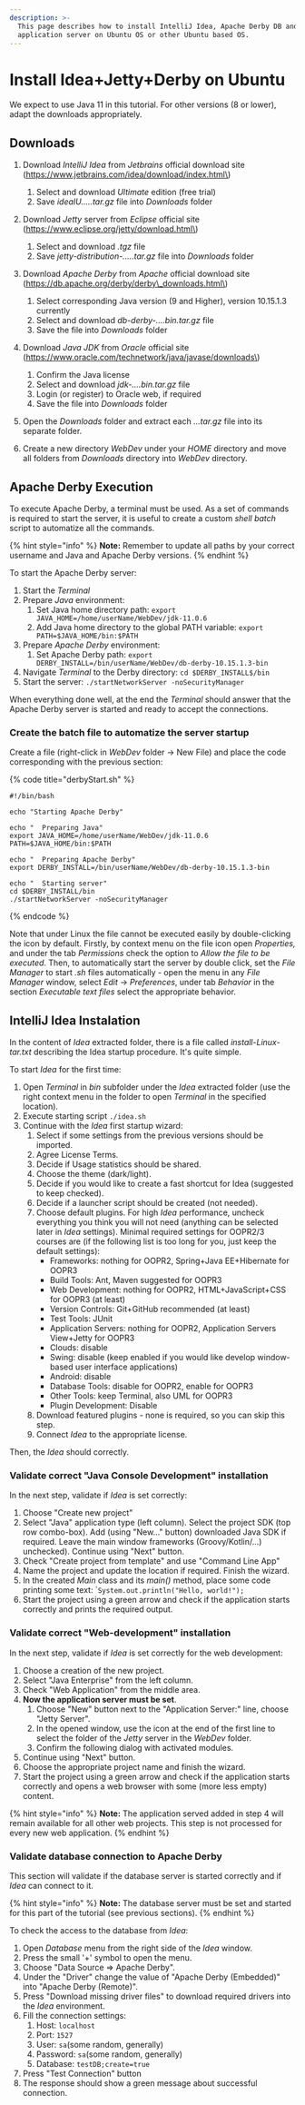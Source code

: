 ```yaml
---
description: >-
  This page describes how to install IntelliJ Idea, Apache Derby DB and Jetty
  application server on Ubuntu OS or other Ubuntu based OS.
---
```


# Install Idea+Jetty+Derby on Ubuntu

We expect to use Java 11 in this tutorial. For other versions \(8 or lower\), adapt the downloads appropriately.

## Downloads

1. Download _IntelliJ Idea_ from _Jetbrains_ official download site \(https://www.jetbrains.com/idea/download/index.html\)
   1. Select and download _Ultimate_ edition \(free trial\)
   2. Save _ideaIU.....tar.gz_ file into _Downloads_ folder
2. Download _Jetty_ server from _Eclipse_ official site \(https://www.eclipse.org/jetty/download.html\)
   1. Select and download _.tgz_ file
   2. Save _jetty-distribution-.....tar.gz_ file into _Downloads_ folder
3. Download _Apache Derby_ from _Apache_ official download site \(https://db.apache.org/derby/derby\_downloads.html\)

   1. Select corresponding Java version \(9 and Higher\), version 10.15.1.3 currently
   2. Select and download _db-derby-....bin.tar.gz_ file 
   3. Save the file into _Downloads_ folder

4. Download _Java JDK_ from _Oracle_ official site \(https://www.oracle.com/technetwork/java/javase/downloads\)
   1. Confirm the Java license
   2. Select and download _jdk-....bin.tar.gz_ file
   3. Login \(or register\) to Oracle web, if required
   4. Save the file into _Downloads_ folder
5. Open the _Downloads_ folder and extract each _...tar.gz_ file into its separate folder.
6. Create a new directory _WebDev_ under your _HOME_ directory and move all folders from _Downloads_ directory into _WebDev_ directory.

## Apache Derby Execution

To execute Apache Derby, a terminal must be used. As a set of commands is required to start the server, it is useful to create a custom _shell batch_ script to automatize all the commands.

{% hint style="info" %}
**Note:** Remember to update all paths by your correct username and Java and Apache Derby versions.
{% endhint %}

To start the Apache Derby server:

1. Start the _Terminal_
2. Prepare _Java_ environment:
   1. Set Java home directory path: `export JAVA_HOME=/home/userName/WebDev/jdk-11.0.6`
   2. Add Java home directory to the global PATH variable: `export PATH=$JAVA_HOME/bin:$PATH`
3. Prepare _Apache Derby_ environment:
   1. Set Apache Derby path: `export DERBY_INSTALL=/bin/userName/WebDev/db-derby-10.15.1.3-bin`
4. Navigate _Terminal_ to the Derby directory: `cd $DERBY_INSTALL$/bin`
5. Start the server: `./startNetworkServer -noSecurityManager`

When everything done well, at the end the _Terminal_ should answer that the Apache Derby server is started and ready to accept the connections.

### Create the batch file to automatize the server startup

Create a file \(right-click in _WebDev_ folder -&gt; New File\) and place the code corresponding with the previous section:

{% code title="derbyStart.sh" %}
```text
#!/bin/bash

echo "Starting Apache Derby"

echo "  Preparing Java"
export JAVA_HOME=/home/userName/WebDev/jdk-11.0.6
PATH=$JAVA_HOME/bin:$PATH

echo "  Preparing Apache Derby"
export DERBY_INSTALL=/bin/userName/WebDev/db-derby-10.15.1.3-bin

echo "  Starting server"
cd $DERBY_INSTALL/bin
./startNetworkServer -noSecurityManager
```
{% endcode %}

Note that under Linux the file cannot be executed easily by double-clicking the icon by default. Firstly, by context menu on the file icon open _Properties,_ and under the tab _Permissions_ check the option to _Allow the file to be executed_. Then, to automatically start the server by double click, set the _File Manager_ to start _.sh_ files automatically - open the menu in any _File Manager_ window, select _Edit_ -&gt; _Preferences_, under tab _Behavior_ in the section _Executable text files_ select the appropriate behavior.

## IntelliJ Idea Instalation

In the content of _Idea_ extracted folder, there is a file called _install-Linux-tar.txt_ describing the Idea startup procedure. It's quite simple.

To start _Idea_ for the first time:

1. Open _Terminal_ in _bin_ subfolder under the _Idea_ extracted folder \(use the right context menu in the folder to open _Terminal_ in the specified location\).
2. Execute starting script `./idea.sh`
3. Continue with the _Idea_ first startup wizard:
   1. Select if some settings from the previous versions should be imported.
   2. Agree License Terms.
   3. Decide if Usage statistics should be shared.
   4. Choose the theme \(dark/light\).
   5. Decide if you would like to create a fast shortcut for Idea \(suggested to keep checked\).
   6. Decide if a launcher script should be created \(not needed\).
   7. Choose default plugins. For high _Idea_ performance, uncheck everything you think you will not need \(anything can be selected later in _Idea_ settings\). Minimal required settings for OOPR2/3 courses are \(if the following list is too long for you, just keep the default settings\):
      * Frameworks: nothing for OOPR2, Spring+Java EE+Hibernate for OOPR3
      * Build Tools: Ant, Maven suggested for OOPR3
      * Web Development: nothing for OOPR2, HTML+JavaScript+CSS for OOPR3 \(at least\)
      * Version Controls: Git+GitHub recommended \(at least\)
      * Test Tools: JUnit
      * Application Servers: nothing for OOPR2, Application Servers View+Jetty for OOPR3
      * Clouds: disable
      * Swing: disable \(keep enabled if you would like develop window-based user interface applications\)
      * Android: disable
      * Database Tools: disable for OOPR2, enable for OOPR3
      * Other Tools: keep Terminal, also UML for OOPR3
      * Plugin Development: Disable
   8. Download featured plugins - none is required, so you can skip this step.
   9. Connect _Idea_ to the appropriate license.

Then, the _Idea_ should correctly.

### Validate correct "Java Console Development" installation

In the next step, validate if _Idea_ is set correctly:

1. Choose "Create new project"
2. Select "Java" application type \(left column\). Select the project SDK \(top row combo-box\). Add \(using "New..." button\) downloaded Java SDK if required. Leave the main window frameworks \(Groovy/Kotlin/...\) unchecked\). Continue using "Next" button.
3. Check "Create project from template" and use "Command Line App"
4. Name the project and update the location if required. Finish the wizard.
5. In the created _Main_ class and its _main\(\)_ method, place some code printing some text: \``System.out.println("Hello, world!");`
6. Start the project using a green arrow and check if the application starts correctly and prints the required output.

### Validate correct "Web-development" installation

In the next step, validate if _Idea_ is set correctly for the web development:

1. Choose a creation of the new project.
2. Select "Java Enterprise" from the left column.
3. Check "Web Application" from the middle area. 
4. **Now the application server must be set**. 
   1. Choose "New" button next to the "Application Server:" line, choose "Jetty Server".
   2. In the opened window, use the icon at the end of the first line to select the folder of the _Jetty_ server in the _WebDev_ folder.
   3. Confirm the following dialog with activated modules.
5. Continue using "Next" button.
6. Choose the appropriate project name and finish the wizard.
7. Start the project using a green arrow and check if the application starts correctly and opens a web browser with some \(more less empty\) content.

{% hint style="info" %}
**Note:** The application served added in step 4 will remain available for all other web projects. This step is not processed for every new web application.
{% endhint %}

### Validate database connection to Apache Derby

This section will validate if the database server is started correctly and if _Idea_ can connect to it.

{% hint style="info" %}
**Note:** The database server must be set and started for this part of the tutorial \(see previous sections\).
{% endhint %}

To check the access to the database from _Idea_:

1. Open _Database_ menu from the right side of the _Idea_ window.
2. Press the small '+' symbol to open the menu.
3. Choose "Data Source =&gt; Apache Derby".
4. Under the "Driver" change the value of "Apache Derby \(Embedded\)" into "Apache Derby \(Remote\)".
5. Press "Download missing driver files" to download required drivers into the _Idea_ environment.
6. Fill the connection settings:
   1. Host: `localhost`
   2. Port: `1527`
   3. User: `sa`\(some random, generally\)
   4. Password: `sa`\(some random, generally\)
   5. Database: `testDB;create=true`
7. Press "Test Connection" button
8. The response should show a green message about successful connection.


